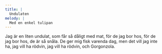 ```yaml
---
title: |
  Undulaten
melody: |
  Med en enkel tulipan
---
```

Jag är en liten undulat,
som får så dåligt med mat,
för de jag bor hos,
för de jag bor hos,
de är så snåla.
De ger mig fisk varenda dag,
men det vill jag inte ha,
jag vill ha rödvin,
jag vill ha rödvin,
och Gorgonzola.